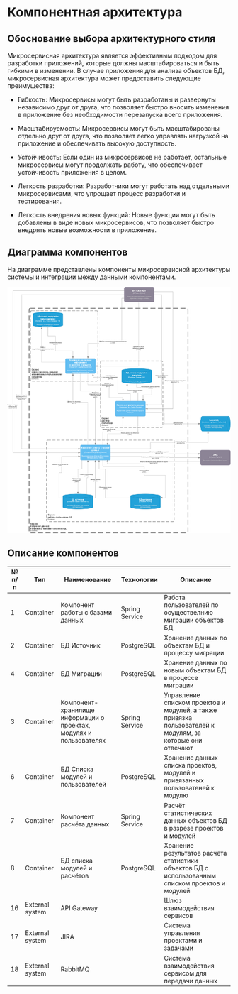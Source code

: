 # Компонентная архитектура

## Обоснование выбора архитектурного стиля

Микросервисная архитектура является эффективным подходом для разработки приложений, которые должны масштабироваться и быть гибкими в изменении. В случае приложения для анализа объектов БД, микросервисная архитектура может предоставить следующие преимущества:

- Гибкость: Микросервисы могут быть разработаны и развернуты независимо друг от друга, что позволяет быстро вносить изменения в приложение без необходимости перезапуска всего приложения.

- Масштабируемость: Микросервисы могут быть масштабированы отдельно друг от друга, что позволяет легко управлять нагрузкой на приложение и обеспечивать высокую доступность.

- Устойчивость: Если один из микросервисов не работает, остальные микросервисы могут продолжать работу, что обеспечивает устойчивость приложения в целом.

- Легкость разработки: Разработчики могут работать над отдельными микросервисами, что упрощает процесс разработки и тестирования.

- Легкость внедрения новых функций: Новые функции могут быть добавлены в виде новых микросервисов, что позволяет быстро внедрять новые возможности в приложение.

## Диаграмма компонентов

На диаграмме представлены компоненты микросервисной архитектуры системы и интеграции между данными компонентами.

![](diagrams/out/architecture.svg)

## Описание компонентов

| № п/п | Тип             | Наименование                                                               | Технологии     | Описание                                                                                                    |
| ----- | --------------- | -------------------------------------------------------------------------- | -------------- | ----------------------------------------------------------------------------------------------------------- |
| 1     | Container       | Компонент работы с базами данных                                           | Spring Service | Работа пользователей по осуществелнию миграции объектов БД                                                  |
| 2     | Container       | БД Источник                                                                | PostgreSQL     | Хранение данных по объектам БД и процессу миграции                                                          |
| 4     | Container       | БД Миграции                                                                | PostgreSQL     | Хранение данных по новым объектам БД в процессе миграции                                                    |
| 3     | Container       | Компонент-хранилище информации о проектах, модулях и пользователях         | Spring Service | Управление списком проектов и модулей, а также привязка пользователей к модулям, за которые они отвечают    |
| 6     | Container       | БД Списка модулей и пользователей                                          | PostgreSQL     | Хранение данных списка проектов, модулей и привязанных пользоватеней к модулю                               |
| 7     | Container       | Компонент расчёта данных                                                   | Spring Service | Расчёт статистических данных объектов БД в разрезе проектов и модулей                                       |
| 8     | Container       | БД списка модулей и расчётов                                               | PostgreSQL     | Хранение результатов расчёта статистики объектов БД с использованным списком проектов и модулей             |
| 16    | External system | API Gateway                                                                |                | Шлюз взаимодействия сервисов                                                                                |
| 17    | External system | JIRA                                                                       |                | Система управления проектами и задачами                                                                     |
| 18    | External system | RabbitMQ                                                                   |                | Система взаимодействия сервисом для передачи данных                                                         |